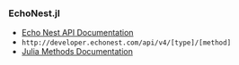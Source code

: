 ### EchoNest.jl
* [Echo Nest API
  Documentation](http://developer.echonest.com/docs/v4/index.html)
* `http://developer.echonest.com/api/v4/[type]/[method]`
* [Julia Methods
  Documentation](http://julia.readthedocs.org/en/latest/manual/methods/)
